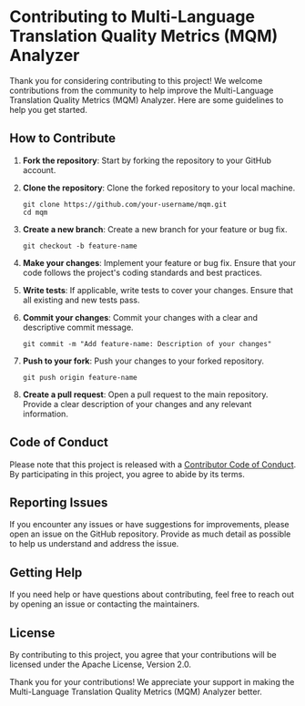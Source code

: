 # Contributing to Multi-Language Translation Quality Metrics (MQM) Analyzer

Thank you for considering contributing to this project! We welcome contributions from the community to help improve the Multi-Language Translation Quality Metrics (MQM) Analyzer. Here are some guidelines to help you get started.

## How to Contribute

1. **Fork the repository**: Start by forking the repository to your GitHub account.

2. **Clone the repository**: Clone the forked repository to your local machine.
   ```
   git clone https://github.com/your-username/mqm.git
   cd mqm
   ```

3. **Create a new branch**: Create a new branch for your feature or bug fix.
   ```
   git checkout -b feature-name
   ```

4. **Make your changes**: Implement your feature or bug fix. Ensure that your code follows the project's coding standards and best practices.

5. **Write tests**: If applicable, write tests to cover your changes. Ensure that all existing and new tests pass.

6. **Commit your changes**: Commit your changes with a clear and descriptive commit message.
   ```
   git commit -m "Add feature-name: Description of your changes"
   ```

7. **Push to your fork**: Push your changes to your forked repository.
   ```
   git push origin feature-name
   ```

8. **Create a pull request**: Open a pull request to the main repository. Provide a clear description of your changes and any relevant information.

## Code of Conduct

Please note that this project is released with a [Contributor Code of Conduct](CODE_OF_CONDUCT.md). By participating in this project, you agree to abide by its terms.

## Reporting Issues

If you encounter any issues or have suggestions for improvements, please open an issue on the GitHub repository. Provide as much detail as possible to help us understand and address the issue.

## Getting Help

If you need help or have questions about contributing, feel free to reach out by opening an issue or contacting the maintainers.

## License

By contributing to this project, you agree that your contributions will be licensed under the Apache License, Version 2.0.

Thank you for your contributions! We appreciate your support in making the Multi-Language Translation Quality Metrics (MQM) Analyzer better.